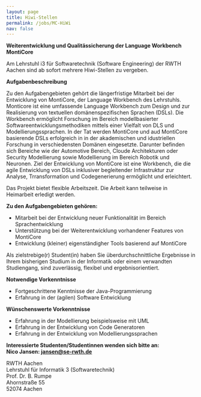 ```yaml
---
layout: page
title: Hiwi-Stellen
permalink: /jobs/MC-HiWi
nav: false
---
```

**Weiterentwicklung und Qualitässicherung der Language Workbench MontiCore**

Am Lehrstuhl i3 für Softwaretechnik (Software Engineering) der RWTH Aachen sind ab sofort mehrere Hiwi-Stellen zu 
vergeben.

**Aufgabenbeschreibung**

Zu den Aufgabengebieten gehört die längerfristige Mitarbeit bei der Entwicklung von MontiCore, der Language Workbench 
des Lehrstuhls. Monticore ist eine umfassende Language Workbench zum Design und zur Realisierung von textuellen 
domänenspezifischen Sprachen (DSLs). Die Workbench ermöglicht Forschung im Bereich modellbasierter 
Softwareentwicklungsmethodiken mittels einer Vielfalt von DLS und Modellierungssprachen. In der Tat werden MontiCore 
und aud MontiCore basierende DSLs erfolgreich in in der akademischen und idustriellen Forschung in verschiedensten 
Domänen eingesetzte. Darunter befinden sich Bereiche wie der Automotive Bereich, Cloude Architekturen oder Security 
Modellierung sowie Modellierung im Bereich Robotik und Neuronen. Ziel der Entwicklung von MontiCore ist eine Workbench, 
die die agile Entwicklung von DSLs inklusiver begleitender Infrastruktur zur Analyse, Trransformation und 
Codegenerierung ermöglicht und erleichtert.

Das Projekt bietet flexible Arbeitszeit. Die Arbeit kann teilweise in Heimarbeit erledigt werden.

**Zu den Aufgabengebieten gehören:**

- Mitarbeit bei der Entwicklung neuer Funktionalität im Bereich Sprachentwicklung
- Unterstützung bei der Weiterentwicklung vorhandener Features von MontiCore
- Entwicklung (kleiner) eigenständigher Tools basierend auf MontiCore

Als zielstrebige(r) Student(in) haben Sie überdurchschnittliche Ergebnisse in Ihrem bisherigen Studium in der Informatik oder einem verwandten Studiengang, sind zuverlässig, flexibel und ergebnisorientiert.

**Notwendige Vorkenntnisse**
- Fortgeschrittene Kenntnisse der Java-Programmierung
- Erfahrung in der (agilen) Software Entwicklung

**Wünschenswerte Vorkenntnisse**
- Erfahrung in der Modellierung beispielsweise mit UML
- Erfahrung in der Entwicklung von Code Generatoren
- Erfahrung in der Entwicklung von Modellierungssprachen

**Interessierte Studenten/Studentinnen wenden sich bitte an:\
Nico Jansen: [jansen@se-rwth.de](jansen@se-rwth.de)**

RWTH Aachen\
Lehrstuhl für Informatik 3 (Softwaretechnik)\
Prof. Dr. B. Rumpe\
Ahornstraße 55\
52074 Aachen